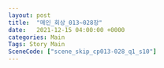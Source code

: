 ```yaml
---
layout: post
title:  "메인_회상_013~028장"
date:   2021-12-15 04:00:00 +0000
categories: Main
Tags: Story Main
SceneCode: ["scene_skip_cp013-028_q1_s10"]
---
```

